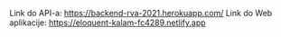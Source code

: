 Link do API-a: https://backend-rva-2021.herokuapp.com/
Link do Web aplikacije: https://eloquent-kalam-fc4289.netlify.app
